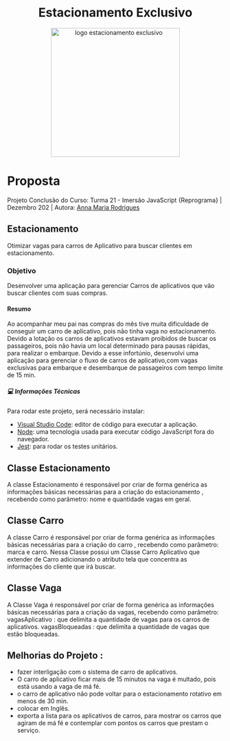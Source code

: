 <h1 align="center">Estacionamento Exclusivo</h1>

<div align="center">
  <img width="300" height="300" src="img/estacionamento.png" alt="logo estacionamento exclusivo"/>
</div>

# Proposta
Projeto Conclusão do Curso: Turma 21 - Imersão JavaScript {Reprograma} | Dezembro 202 | Autora: [Anna Maria Rodrigues](https://github.com/amrodrigues)

## Estacionamento

Otimizar vagas para carros de Aplicativo para buscar clientes em estacionamento.

### Objetivo

Desenvolver uma aplicação para gerenciar Carros de aplicativos que vão buscar clientes com suas compras.


#### Resumo
Ao acompanhar meu pai nas compras do mês tive muita dificuldade de conseguir um carro de aplicativo, pois não tinha vaga no estacionamento. Devido a lotação os carros de aplicativos estavam proibidos de buscar os passageiros, pois não havia um local determinado para pausas rápidas, para realizar o embarque.
Devido a esse infortúnio, desenvolvi uma aplicação para gerenciar o fluxo de carros de aplicativo,com vagas exclusivas para embarque e desembarque de passageiros com tempo limite de 15 min.




##### 💻 Informações Técnicas

 Para rodar este projeto, será necessário instalar:
 - [Visual Studio Code]("https://code.visualstudio.com/download"): editor de código para executar a aplicação. 
 - [Node]("https://docs.npmjs.com/downloading-and-installing-node-js-and-npm"): uma tecnologia usada para executar código JavaScript fora do navegador.
 - [Jest]("https://jestjs.io/docs/getting-started"): para rodar os testes unitários.

## Classe Estacionamento
A classe Estacionamento é responsável por criar de forma genérica as informações básicas necessárias para a criação do estacionamento , recebendo como parâmetro: 
nome e quantidade vagas em geral.

## Classe Carro 
A classe Carro é responsável por criar de forma genérica as informações básicas necessárias para a criação do carro , recebendo como parâmetro: 
marca e carro. Nessa Classe possui um Classe Carro Aplicativo que extender de Carro
adicionando o atributo tela que concentra as informações do cliente que irá buscar.

## Classe Vaga
A Classe Vaga é responsável por criar de forma genérica as informações básicas necessárias para a criação da vagas, recebendo como parâmetro: 
vagasAplicativo : que delimita a quantidade de vagas para os carros de aplicativos.
vagasBloqueadas : que delimita a quantidade de vagas que estão bloqueadas.

## Melhorias do Projeto :
- fazer interligação com o sistema de carro de aplicativos.
- O carro de aplicativo ficar mais de 15 minutos na vaga é multado, pois está usando a vaga de má fé.
- o carro de aplicativo não pode voltar para o estacionamento rotativo em menos de 30 min.
 - colocar em Inglês.
- exporta a lista para os aplicativos de carros, para mostrar os carros que agiram de má fé e contemplar com pontos os carros que prestam o serviço.

